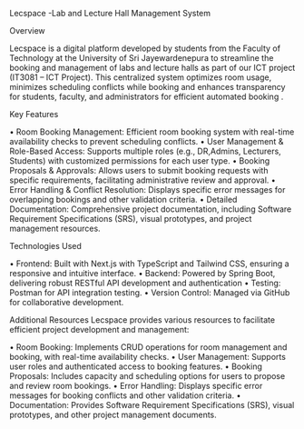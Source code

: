 Lecspace -Lab and Lecture Hall Management System

Overview

Lecspace is a digital platform developed by students from the Faculty of Technology at the University of Sri Jayewardenepura to streamline the booking and management of labs and lecture halls as part of our ICT project (IT3081 – ICT Project).  This centralized system optimizes room usage, minimizes scheduling conflicts while booking and enhances transparency for students, faculty, and administrators for efficient automated booking .

Key Features 

•	Room Booking Management: Efficient room booking system with real-time availability checks to prevent scheduling conflicts. 
•	User Management & Role-Based Access: Supports multiple roles (e.g., DR,Admins, Lecturers, Students) with customized permissions for each user type. 
•	Booking Proposals & Approvals: Allows users to submit booking requests with specific requirements, facilitating administrative review and approval. 
•	Error Handling & Conflict Resolution: Displays specific error messages for overlapping bookings and other validation criteria. 
•	Detailed Documentation: Comprehensive project documentation, including Software Requirement Specifications (SRS), visual prototypes, and project management resources.

Technologies Used

•	Frontend: Built with Next.js with TypeScript and Tailwind CSS, ensuring a responsive and intuitive interface.
•	Backend: Powered by Spring Boot, delivering robust RESTful API development and authentication
•	Testing: Postman for API integration testing.
•	Version Control: Managed via GitHub for collaborative development.

Additional Resources
Lecspace provides various resources to facilitate efficient project development and management:

•	Room Booking: Implements CRUD operations for room management and booking, with real-time availability checks.
•	User Management: Supports user roles and authenticated access to booking features.
•	Booking Proposals: Includes capacity and scheduling options for users to propose and review room bookings.
•	Error Handling: Displays specific error messages for booking conflicts and other validation criteria.
•	Documentation: Provides Software Requirement Specifications (SRS), visual prototypes, and other project management documents.

